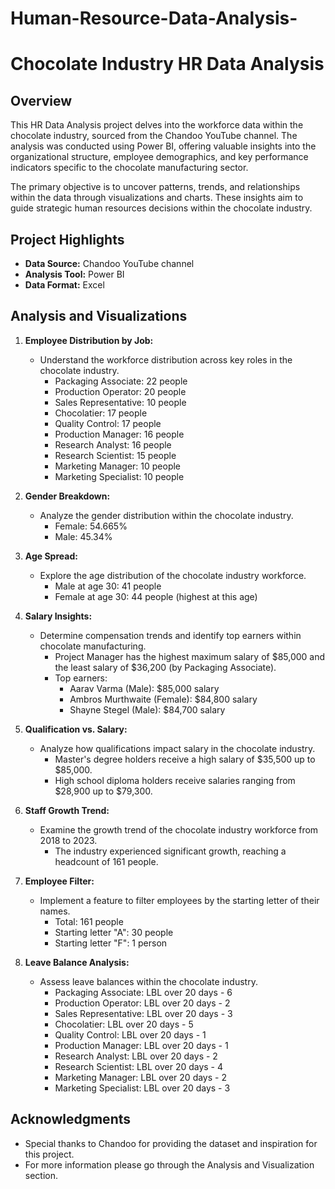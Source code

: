 # Human-Resource-Data-Analysis-
# Chocolate Industry HR Data Analysis

## Overview
This HR Data Analysis project delves into the workforce data within the chocolate industry, sourced from the Chandoo YouTube channel. The analysis was conducted using Power BI, offering valuable insights into the organizational structure, employee demographics, and key performance indicators specific to the chocolate manufacturing sector.

The primary objective is to uncover patterns, trends, and relationships within the data through visualizations and charts. These insights aim to guide strategic human resources decisions within the chocolate industry.

## Project Highlights
- **Data Source:** Chandoo YouTube channel
- **Analysis Tool:** Power BI
- **Data Format:** Excel

## Analysis and Visualizations
1. **Employee Distribution by Job:**
   - Understand the workforce distribution across key roles in the chocolate industry.
      - Packaging Associate: 22 people
      - Production Operator: 20 people
      - Sales Representative: 10 people
      - Chocolatier: 17 people
      - Quality Control: 17 people
      - Production Manager: 16 people
      - Research Analyst: 16 people
      - Research Scientist: 15 people
      - Marketing Manager: 10 people
      - Marketing Specialist: 10 people

2. **Gender Breakdown:**
   - Analyze the gender distribution within the chocolate industry.
      - Female: 54.665%
      - Male: 45.34%

3. **Age Spread:**
   - Explore the age distribution of the chocolate industry workforce.
      - Male at age 30: 41 people
      - Female at age 30: 44 people (highest at this age)

4. **Salary Insights:**
   - Determine compensation trends and identify top earners within chocolate manufacturing.
      - Project Manager has the highest maximum salary of $85,000 and the least salary of $36,200 (by Packaging Associate).
      - Top earners:
        - Aarav Varma (Male): $85,000 salary
        - Ambros Murthwaite (Female): $84,800 salary
        - Shayne Stegel (Male): $84,700 salary

5. **Qualification vs. Salary:**
   - Analyze how qualifications impact salary in the chocolate industry.
      - Master's degree holders receive a high salary of $35,500 up to $85,000.
      - High school diploma holders receive salaries ranging from $28,900 up to $79,300.

6. **Staff Growth Trend:**
   - Examine the growth trend of the chocolate industry workforce from 2018 to 2023.
      - The industry experienced significant growth, reaching a headcount of 161 people.

7. **Employee Filter:**
   - Implement a feature to filter employees by the starting letter of their names.
      - Total: 161 people
      - Starting letter "A": 30 people
      - Starting letter "F": 1 person

8. **Leave Balance Analysis:**
   - Assess leave balances within the chocolate industry.
      - Packaging Associate: LBL over 20 days - 6
      - Production Operator: LBL over 20 days - 2
      - Sales Representative: LBL over 20 days - 3
      - Chocolatier: LBL over 20 days - 5
      - Quality Control: LBL over 20 days - 1
      - Production Manager: LBL over 20 days - 1
      - Research Analyst: LBL over 20 days - 2
      - Research Scientist: LBL over 20 days - 4
      - Marketing Manager: LBL over 20 days - 2
      - Marketing Specialist: LBL over 20 days - 3

## Acknowledgments
- Special thanks to Chandoo for providing the dataset and inspiration for this project.
- For more information please go through the Analysis and Visualization section.
